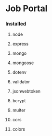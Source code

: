 # Job Portal

### Installed

1. node

2. express

3. mongo

4. mongoose

5. dotenv

6. validator

7. jsonwebtoken

8. bcrypt

9. multer

10. cors

11. colors

